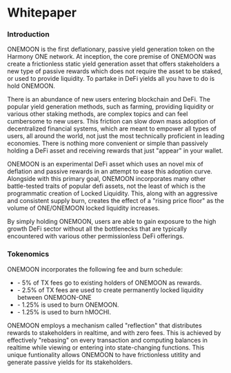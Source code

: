 # Whitepaper

### Introduction

ONEMOON is the first deflationary, passive yield generation token on the Harmony ONE network. At inception, the core premise of ONEMOON was create a frictionless static yield generation asset that offers stakeholders a new type of passive rewards which does not require the asset to be staked, or used to provide liquidity. To partake in DeFi yields all you have to do is hold ONEMOON.

There is an abundance of new users entering blockchain and DeFi. The popular yield generation methods, such as farming, providing liquidity or various other staking methods, are complex topics and can feel cumbersome to new users. This friction can slow down mass adoption of decentralized financial systems, which are meant to empower all types of users, all around the world, not just the most technically proficient in leading economies. There is nothing more convenient or simple than passively holding a DeFi asset and receiving rewards that just "appear" in your wallet.

ONEMOON is an experimental DeFi asset which uses an novel mix of deflation and passive rewards in an attempt to ease this adoption curve. Alongside with this primary goal, ONEMOON incorporates many other battle-tested traits of popular defi assets, not the least of which is the programmatic creation of Locked Liquidity. This, along with an aggressive and consistent supply burn, creates the effect of a "rising price floor" as the volume of ONE/ONEMOON locked liquidity increases.



By simply holding ONEMOON, users are able to gain exposure to the high growth DeFi sector without all the bottlenecks that are typically encountered with various other permissionless DeFi offerings.

### Tokenomics

ONEMOON incorporates the following fee and burn schedule:

* \- 5% of TX fees go to existing holders of ONEMOON as rewards.
* \- 2.5% of TX fees are used to create permanently locked liquidity between ONEMOON-ONE
* \- 1.25% is used to burn ONEMOON.
* \- 1.25% is used to burn hMOCHI.

ONEMOON employs a mechanism called "reflection" that distributes rewards to stakeholders in realtime, and with zero fees. This is achieved by effectively "rebasing" on every transaction and computing balances in realtime while viewing or entering into state-changing functions. This unique funtionality allows ONEMOON to have frictionless utitlity and generate passive yields for its stakeholders.
